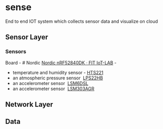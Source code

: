 # sense
End to end IOT system which collects sensor data and visualize on cloud

## Sensor Layer

### Sensors
Board - # Nordic [Nordic nRF52840DK · FIT IoT-LAB](https://www.iot-lab.info/docs/boards/nordic-nrf52840dk/) -
- temperature and humidity sensor - [HTS221](https://www.st.com/resource/en/datasheet/hts221.pdf)
- an atmospheric pressure sensor  [LPS22HB](https://www.st.com/resource/en/datasheet/dm00140895.pdf)
- an accelerometer sensor  [LSM6DSL](https://www.st.com/resource/en/datasheet/lsm6dsl.pdf)
- an accelerometer sensor  [LSM303AGR](https://www.st.com/resource/en/datasheet/lsm303agr.pdf)

## Network Layer


## Data 
